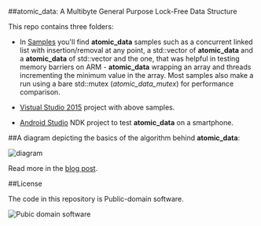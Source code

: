 
##atomic_data: A Multibyte General Purpose Lock-Free Data Structure

  This repo contains three folders:

  * In [Samples](Samples/) you'll find **atomic\_data** samples such as
  a concurrent linked list with insertion/removal at any point, a std::vector of 
  **atomic\_data** and a **atomic\_data** of std::vector and the one, that was
  helpful in testing memory barriers on ARM - **atomic\_data** wrapping an array 
  and threads incrementing the minimum value in the array. 
  Most samples also make a run using a bare std::mutex (*atomic\_data\_mutex*) for 
  performance comparison.

  * [Vistual Studio 2015](VisualStudio2015/) project with above samples.

  * [Android Studio](AndroidStudio/) NDK project to test **atomic\_data** on 
  a smartphone.


##A diagram depicting the basics of the algorithm behind **atomic\_data**:

  ![diagram](http://alexpolt.github.io/images/atomic-data.png)

  Read more in the [blog post](http://alexpolt.github.io/atomic-data.html). 


##License

  The code in this repository is Public-domain software.

  ![Pubic domain software](http://alexpolt.github.io/images/public_domain_mark.png)


